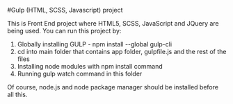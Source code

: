 #Gulp (HTML, SCSS, Javascript) project

This is Front End project where HTML5, SCSS, JavaScript and JQuery are being used.
You can run this project by:
1. Globally installing GULP - npm install --global gulp-cli
2. cd into main folder that contains app folder, gulpfile.js and the rest of the files
3. Installing node modules with npm install command
4. Running gulp watch command in this folder

Of course, node.js and node package manager should be installed before all this.
